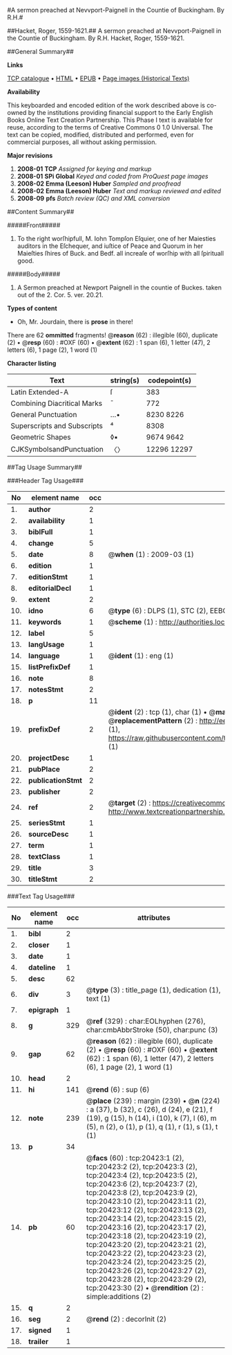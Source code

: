 #A sermon preached at Nevvport-Paignell in the Countie of Buckingham. By R.H.#

##Hacket, Roger, 1559-1621.##
A sermon preached at Nevvport-Paignell in the Countie of Buckingham. By R.H.
Hacket, Roger, 1559-1621.

##General Summary##

**Links**

[TCP catalogue](http://www.ota.ox.ac.uk/tcp/)  • 
[HTML](http://tei.it.ox.ac.uk/tcp/Texts-HTML/free/A02/A02460.html)  • 
[EPUB](http://tei.it.ox.ac.uk/tcp/Texts-EPUB/free/A02/A02460.epub) • 
[Page images (Historical Texts)](https://data.historicaltexts.jisc.ac.uk/view?pubId=eebo-99854957e&pageId=eebo-99854957e-20423-1)

**Availability**

This keyboarded and encoded edition of the
	       work described above is co-owned by the institutions
	       providing financial support to the Early English Books
	       Online Text Creation Partnership. This Phase I text is
	       available for reuse, according to the terms of Creative
	       Commons 0 1.0 Universal. The text can be copied,
	       modified, distributed and performed, even for
	       commercial purposes, all without asking permission.

**Major revisions**

1. __2008-01__ __TCP__ *Assigned for keying and markup*
1. __2008-01__ __SPi Global__ *Keyed and coded from ProQuest page images*
1. __2008-02__ __Emma (Leeson) Huber__ *Sampled and proofread*
1. __2008-02__ __Emma (Leeson) Huber__ *Text and markup reviewed and edited*
1. __2008-09__ __pfs__ *Batch review (QC) and XML conversion*

##Content Summary##

#####Front#####

1. To the right worſhipfull, M. Iohn Tompſon Eſquier, one of her Maiesties auditors in the Eſchequer, and iuſtice of Peace and Quorum in her Maieſties ſhires of Buck. and Bedf. all increaſe of worſhip with all ſpirituall good.

#####Body#####

1. A Sermon preached at Newport Paignell in the countie of Buckes. taken out of the 2. Cor. 5. ver. 20.21.

**Types of content**

  * Oh, Mr. Jourdain, there is **prose** in there!

There are 62 **ommitted** fragments! 
 @__reason__ (62) : illegible (60), duplicate (2)  •  @__resp__ (60) : #OXF (60)  •  @__extent__ (62) : 1 span (6), 1 letter (47), 2 letters (6), 1 page (2), 1 word (1)

**Character listing**


|Text|string(s)|codepoint(s)|
|---|---|---|
|Latin Extended-A|ſ|383|
|Combining             Diacritical Marks|̄|772|
|General Punctuation|…•|8230 8226|
|Superscripts             and Subscripts|⁴|8308|
|Geometric Shapes|◊▪|9674 9642|
|CJKSymbolsandPunctuation|〈〉|12296 12297|

##Tag Usage Summary##

###Header Tag Usage###

|No|element name|occ|attributes|
|---|---|---|---|
|1.|__author__|2||
|2.|__availability__|1||
|3.|__biblFull__|1||
|4.|__change__|5||
|5.|__date__|8| @__when__ (1) : 2009-03 (1)|
|6.|__edition__|1||
|7.|__editionStmt__|1||
|8.|__editorialDecl__|1||
|9.|__extent__|2||
|10.|__idno__|6| @__type__ (6) : DLPS (1), STC (2), EEBO-CITATION (1), PROQUEST (1), VID (1)|
|11.|__keywords__|1| @__scheme__ (1) : http://authorities.loc.gov/ (1)|
|12.|__label__|5||
|13.|__langUsage__|1||
|14.|__language__|1| @__ident__ (1) : eng (1)|
|15.|__listPrefixDef__|1||
|16.|__note__|8||
|17.|__notesStmt__|2||
|18.|__p__|11||
|19.|__prefixDef__|2| @__ident__ (2) : tcp (1), char (1)  •  @__matchPattern__ (2) : ([0-9\-]+):([0-9IVX]+) (1), (.+) (1)  •  @__replacementPattern__ (2) : http://eebo.chadwyck.com/downloadtiff?vid=$1&page=$2 (1), https://raw.githubusercontent.com/textcreationpartnership/Texts/master/tcpchars.xml#$1 (1)|
|20.|__projectDesc__|1||
|21.|__pubPlace__|2||
|22.|__publicationStmt__|2||
|23.|__publisher__|2||
|24.|__ref__|2| @__target__ (2) : https://creativecommons.org/publicdomain/zero/1.0/ (1), http://www.textcreationpartnership.org/docs/. (1)|
|25.|__seriesStmt__|1||
|26.|__sourceDesc__|1||
|27.|__term__|1||
|28.|__textClass__|1||
|29.|__title__|3||
|30.|__titleStmt__|2||


###Text Tag Usage###

|No|element name|occ|attributes|
|---|---|---|---|
|1.|__bibl__|2||
|2.|__closer__|1||
|3.|__date__|1||
|4.|__dateline__|1||
|5.|__desc__|62||
|6.|__div__|3| @__type__ (3) : title_page (1), dedication (1), text (1)|
|7.|__epigraph__|1||
|8.|__g__|329| @__ref__ (329) : char:EOLhyphen (276), char:cmbAbbrStroke (50), char:punc (3)|
|9.|__gap__|62| @__reason__ (62) : illegible (60), duplicate (2)  •  @__resp__ (60) : #OXF (60)  •  @__extent__ (62) : 1 span (6), 1 letter (47), 2 letters (6), 1 page (2), 1 word (1)|
|10.|__head__|2||
|11.|__hi__|141| @__rend__ (6) : sup (6)|
|12.|__note__|239| @__place__ (239) : margin (239)  •  @__n__ (224) : a (37), b (32), c (26), d (24), e (21), f (19), g (15), h (14), i (10), k (7), l (6), m (5), n (2), o (1), p (1), q (1), r (1), s (1), t (1)|
|13.|__p__|34||
|14.|__pb__|60| @__facs__ (60) : tcp:20423:1 (2), tcp:20423:2 (2), tcp:20423:3 (2), tcp:20423:4 (2), tcp:20423:5 (2), tcp:20423:6 (2), tcp:20423:7 (2), tcp:20423:8 (2), tcp:20423:9 (2), tcp:20423:10 (2), tcp:20423:11 (2), tcp:20423:12 (2), tcp:20423:13 (2), tcp:20423:14 (2), tcp:20423:15 (2), tcp:20423:16 (2), tcp:20423:17 (2), tcp:20423:18 (2), tcp:20423:19 (2), tcp:20423:20 (2), tcp:20423:21 (2), tcp:20423:22 (2), tcp:20423:23 (2), tcp:20423:24 (2), tcp:20423:25 (2), tcp:20423:26 (2), tcp:20423:27 (2), tcp:20423:28 (2), tcp:20423:29 (2), tcp:20423:30 (2)  •  @__rendition__ (2) : simple:additions (2)|
|15.|__q__|2||
|16.|__seg__|2| @__rend__ (2) : decorInit (2)|
|17.|__signed__|1||
|18.|__trailer__|1||
